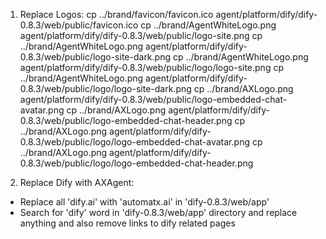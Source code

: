 1) Replace Logos:
cp ../brand/favicon/favicon.ico agent/platform/dify/dify-0.8.3/web/public/favicon.ico
cp ../brand/AgentWhiteLogo.png agent/platform/dify/dify-0.8.3/web/public/logo-site.png
cp ../brand/AgentWhiteLogo.png agent/platform/dify/dify-0.8.3/web/public/logo-site-dark.png
cp ../brand/AgentWhiteLogo.png agent/platform/dify/dify-0.8.3/web/public/logo/logo-site.png
cp ../brand/AgentWhiteLogo.png agent/platform/dify/dify-0.8.3/web/public/logo/logo-site-dark.png
cp ../brand/AXLogo.png agent/platform/dify/dify-0.8.3/web/public/logo-embedded-chat-avatar.png
cp ../brand/AXLogo.png agent/platform/dify/dify-0.8.3/web/public/logo-embedded-chat-header.png
cp ../brand/AXLogo.png agent/platform/dify/dify-0.8.3/web/public/logo/logo-embedded-chat-avatar.png
cp ../brand/AXLogo.png agent/platform/dify/dify-0.8.3/web/public/logo/logo-embedded-chat-header.png


2) Replace Dify with AXAgent:
- Replace all 'dify.ai' with 'automatx.ai' in 'dify-0.8.3/web/app'
- Search for 'dify' word in 'dify-0.8.3/web/app' directory and replace anything and also remove links to dify related pages